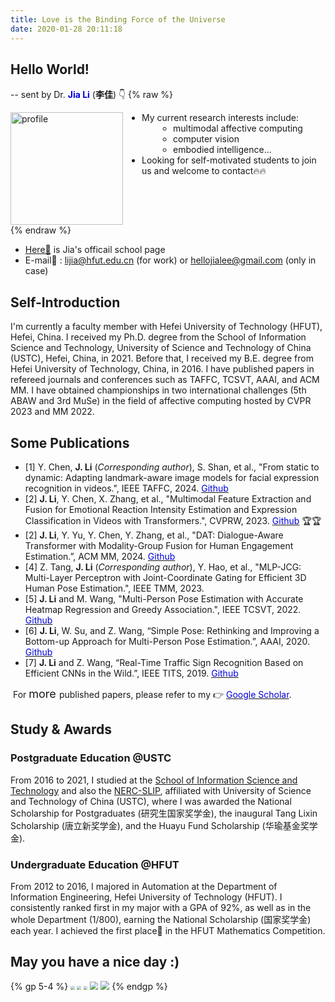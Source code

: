 ```yaml
---
title: Love is the Binding Force of the Universe
date: 2020-01-28 20:11:18
---
```


## **Hello World!**

-- sent by Dr. <font color="#0000dd"> **Jia Li**</font>  (**李佳**)  👇
{% raw %}

<div style="display: flex; align-items: flex-start; text-align: left; justify-content: flex-start; width: 100%; margin: 0;">
  <img src="https://cdn.jsdelivr.net/gh/hellojialee/PictureBed@master/img2bolg/202412270957850.JPG" alt="profile" style="width: 180px; margin-right: 30px;">
  <div style="flex-grow: 1;">
    <ul style="margin: 0; padding: 0; list-style: disc;">
      <li>My current research interests include:
        <ul style="margin: 0; padding-left: 50px; list-style: circle;">
          <li>multimodal affective computing</li>
          <li>computer vision</li>
          <li>embodied intelligence...</li>
        </ul>
      </li>
      <li> Looking for self-motivated students to join us and welcome to contact🔥🔥</li>
    </ul>
  </div>
</div>{% endraw %}



- [Here🎯](http://faculty.hfut.edu.cn/lijia/zh_CN/index.htm) is Jia's officail school page 
- E-mail📧 : [lijia@hfut.edu.cn](mailto:lijia@hfut.edu.cn) (for work) or [hellojialee@gmail.com](mailto:hellojialee@gmail.com) (only in case)

## **Self-Introduction**

I'm currently a faculty member with Hefei University of Technology (HFUT), Hefei, China. I received my Ph.D. degree from the School of Information Science and Technology, University of Science and Technology of China (USTC), Hefei, China, in 2021. Before that, I received my B.E. degree from Hefei University of Technology, China, in 2016. I have published papers in refereed journals and conferences such as TAFFC, TCSVT, AAAI, and ACM MM. I have obtained championships in two international challenges (5th ABAW and 3rd MuSe) in the field of affective computing hosted by CVPR 2023 and MM 2022.

##  **Some Publications**

- [1] Y. Chen, **J. Li** (*Corresponding author*), S. Shan, et al., "From static to dynamic: Adapting landmark-aware image models for facial expression recognition in videos.", IEEE TAFFC, 2024.  [<font color="#0000dd"> Github</font>](https://github.com/MSA-LMC/S2D)
- [2] **J. Li**, Y. Chen, X. Zhang, et al., "Multimodal Feature Extraction and Fusion for Emotional Reaction Intensity Estimation and Expression Classification in Videos with Transformers.", CVPRW, 2023. [<font color="#0000dd"> Github</font>](https://github.com/cyinen/CVPR2023-ABAW5-ERI) 🏆🏆
- [2] **J. Li**, Y. Yu, Y. Chen, Y. Zhang, et al., "DAT: Dialogue-Aware Transformer with Modality-Group Fusion for Human Engagement Estimation.”, ACM MM, 2024.  [<font color="#0000dd"> Github</font>](https://github.com/MSA-LMC/DAT) 
- [4] Z. Tang, **J. Li** (*Corresponding author*), Y. Hao, et al., "MLP-JCG: Multi-Layer Perceptron with Joint-Coordinate Gating for Efficient 3D Human Pose Estimation.", IEEE TMM, 2023. 
- [5] **J. Li** and M. Wang, "Multi-Person Pose Estimation with Accurate Heatmap Regression and Greedy Association.", IEEE TCSVT, 2022. [<font color="#0000dd"> Github</font>](https://github.com/hellojialee/OffsetGuided)
- [6] **J. Li**, W. Su, and Z. Wang, “Simple Pose: Rethinking and Improving a Bottom-up Approach for Multi-Person Pose Estimation.”, AAAI, 2020. [<font color="#0000dd"> Github</font>](https://github.com/hellojialee/Improved-Body-Parts)
- [7] **J. Li** and Z. Wang, “Real-Time Traffic Sign Recognition Based on Efficient CNNs in the Wild.”, IEEE TITS, 2019. [<font color="#0000dd"> Github</font>](https://github.com/hellojialee/Traffic_Sign_Recognition_Efficient_CNNs)

​	For <font size=4> more </font> published papers, please refer to my 👉 [<font color="#0000dd"> Google Scholar</font>](https://scholar.google.com/citations?user=LVAnDxwAAAAJ).

##  **Study & Awards**

###  **Postgraduate Education** @USTC

From 2016 to 2021, I studied at the [School of Information Science and Technology](https://sist.ustc.edu.cn/main.htm) and also the [NERC-SLIP](http://nercslip.ustc.edu.cn/main.htm),  affiliated with University of Science and Technology of China (USTC), where I was awarded the National Scholarship for Postgraduates (研究生国家奖学金), the inaugural Tang Lixin Scholarship (唐立新奖学金), and the Huayu Fund Scholarship (华瑜基金奖学金).

###  **Undergraduate Education** @HFUT

From 2012 to 2016, I majored in Automation at the Department of Information Engineering, Hefei University of Technology (HFUT). I consistently ranked first in my major with a GPA of 92%, as well as in the whole Department (1/800), earning the National Scholarship (国家奖学金) each year. I achieved the first place🥇 in the HFUT Mathematics Competition.

## May you have a nice day :)

{% gp 5-4 %}
<img src="https://cdn.jsdelivr.net/gh/hellojialee/PictureBed@master/img2bolg/20200514193424.jpg" style="zoom:40%;" />
<img src="https://cdn.jsdelivr.net/gh/hellojialee/PictureBed@master/img2bolg/20200127194624.jpeg" style="zoom: 40%;" />
<img src="https://cdn.jsdelivr.net/gh/hellojialee/PictureBed@master/img2bolg/20200514194910.jpg" style="zoom:40%;" />
<img src="https://cdn.jsdelivr.net/gh/hellojialee/PictureBed@master/img2bolg/202406211436821.jpg" style="zoom:80%;" />
<img src="https://cdn.jsdelivr.net/gh/hellojialee/PictureBed@master/img2bolg/202402231353632.jpg" style="zoom:90%;" />
{% endgp %}

